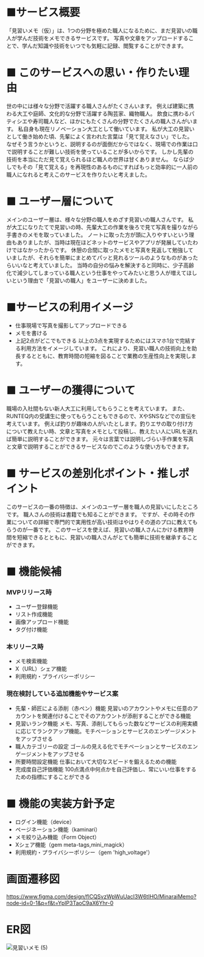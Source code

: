 # ■サービス概要

「見習いメモ（仮）」は、1つの分野を極めた職人になるために、まだ見習いの職人が学んだ技術をメモできるサービスです。
写真や文章をアップロードすることで、学んだ知識や技術をいつでも気軽に記録、閲覧することができます。

# ■ このサービスへの思い・作りたい理由

世の中には様々な分野で活躍する職人さんがたくさんいます。
例えば建築に携わる大工や庭師、文化的な分野で活躍する陶芸家、織物職人。
飲食に携わるパティシエや寿司職人など、ほかにもたくさんの分野でたくさんの職人さんがいます。
私自身も現在リノベーション大工として働いています。
私が大工の見習いとして働き始めた頃、先輩によく言われた言葉は「見て覚えなさい」でした。
なぜそう言うかというと、説明するのが面倒だからではなく、現場での作業は口で説明することが難しい技術を使っていることが多いからです。
しかし先輩の技術を本当にただ見て覚えられるほど職人の世界は甘くありません。
ならば少しでもその「見て覚える」を再現性のあるものにすればもっと効率的に一人前の職人になれると考えこのサービスを作りたいと考えました。

# ■ ユーザー層について

メインのユーザー層は、様々な分野の職人をめざす見習いの職人さんです。
私が大工になりたてで見習いの時、先輩大工の作業を後ろで見て写真を撮りながら手書きのメモを取っていました。
ノートに取った方が頭に入りやすいという理由もありましたが、当時は現在ほどネットのサービスやアプリが発展していたわけではなかったからです。
休憩の合間に取ったメモと写真を見返して勉強していましたが、それらを簡単にまとめてパッと見れるツールのようなものがあったらいいなと考えていました。
当時の自分の悩みを解決すると同時に、少子高齢化で減少してしまっている職人という仕事をやってみたいと思う人が増えてほしいという理由で「見習いの職人」をユーザーに決めました。

# ■サービスの利用イメージ

- 仕事現場で写真を撮影してアップロードできる
- メモを書ける
- 上記2点がどこでもできる
以上の3点を実現するためにはスマホ1台で完結する利用方法をイメージしています。
これにより、見習い職人の技術向上を助長するとともに、教育時間の短縮を図ることで業務の生産性向上を実現します。

# ■ ユーザーの獲得について

職場の入社間もない新人大工に利用してもらうことを考えています。
また、RUNTEQ内の受講生に使ってもらうこともできるので、XやSNSなどでの宣伝を考えています。
例えば釣りが趣味の人がいたとします。釣りエサの取り付け方について教えたい時、文章と写真をメモとして投稿し、教えたい人にURLを送れば簡単に説明することができます。
元々は言葉では説明しづらい手作業を写真と文章で説明することができるサービスなのでこのような使い方もできます。

# ■ サービスの差別化ポイント・推しポイント

このサービスの一番の特徴は、メインのユーザー層を職人の見習いにしたところです。
職人さんの技術は書籍でも知ることができます。
ですが、その時その作業についての詳細で専門的で実用性が高い技術はやはりその道のプロに教えてもらうのが一番です。
このサービスを使えば、見習いの職人さんにかける教育時間を短縮できるとともに、見習いの職人さんがとても簡単に技術を継承することができます。

# ■ 機能候補

### MVPリリース時
- ユーザー登録機能
- リスト作成機能
- 画像アップロード機能
- タグ付け機能

### 本リリース時
- メモ検索機能
- X（URL）シェア機能
- 利用規約・プライバシーポリシー

### 現在検討している追加機能やサービス案
- 先輩・師匠による添削（赤ペン）機能
見習いのアカウントやメモに任意のアカウントを関連付けることでそのアカウントが添削することができる機能
- 見習いランク機能
メモ、写真、添削してもらった数などサービスの利用実績に応じてランクアップ機能。モチベーションとサービスのエンゲージメントをアップさせる
- 職人カテゴリーの設定
ゴールの見える化でモチベーションとサービスのエンゲージメントをアップさせる
- 所要時間設定機能
仕事において大切なスピードを鍛えるための機能
- 完成度自己評価機能
100点満点中何点かを自己評価し、常にいい仕事をするための指標にすることができる

# ■ 機能の実装方針予定

- ログイン機能（device）
- ページネーション機能（kaminari）
- メモ絞り込み機能（Form Object）
- Xシェア機能（gem meta-tags,mini_magick）
- 利用規約・プライバシーポリシー（gem 'high_voltage'）

# 画面遷移図

https://www.figma.com/design/flCQSvzWpWuUacI3W6tIHO/MinaraiMemo?node-id=0-1&p=f&t=YpIP3TaoC9aX6Yhr-0

# ER図

![見習いメモ (5)](https://github.com/user-attachments/assets/6a471fd4-c118-4e2e-8b5a-3fbb12261962)

